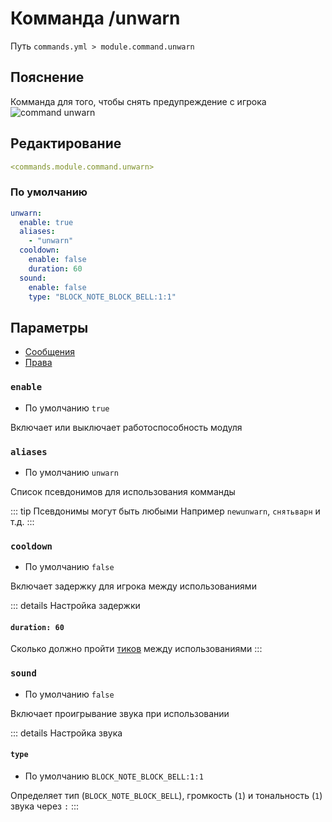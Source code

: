 # Комманда /unwarn
Путь `commands.yml > module.command.unwarn`

## Пояснение
Комманда для того, чтобы снять предупреждение с игрока
![command unwarn](/commandunwarn.png)

## Редактирование
```yaml
<commands.module.command.unwarn>
```

### По умолчанию
```yaml
unwarn:
  enable: true
  aliases:
    - "unwarn"
  cooldown:
    enable: false
    duration: 60
  sound:
    enable: false
    type: "BLOCK_NOTE_BLOCK_BELL:1:1"
```

## Параметры

- [Сообщения](/ru/messages/ru_ru/module/command/unwarn/)
- [Права](/ru/permissions/module/command/unwarn/)

### `enable`
- По умолчанию `true`

Включает или выключает работоспособность модуля

### `aliases`
- По умолчанию `unwarn`

Список псевдонимов для использования комманды

::: tip Псевдонимы могут быть любыми
Например `newunwarn`, `снятьварн` и т.д.
:::

### `cooldown`
- По умолчанию `false`

Включает задержку для игрока между использованиями

::: details Настройка задержки
#### `duration: 60`

Сколько должно пройти [тиков](https://ru.minecraft.wiki/w/%D0%A2%D0%B0%D0%BA%D1%82) между использованиями
:::

### `sound`
- По умолчанию `false`

Включает проигрывание звука при использовании

::: details Настройка звука
#### `type`
- По умолчанию `BLOCK_NOTE_BLOCK_BELL:1:1`

Определяет тип (`BLOCK_NOTE_BLOCK_BELL`), громкость (`1`) и тональность (`1`) звука через `:`
:::